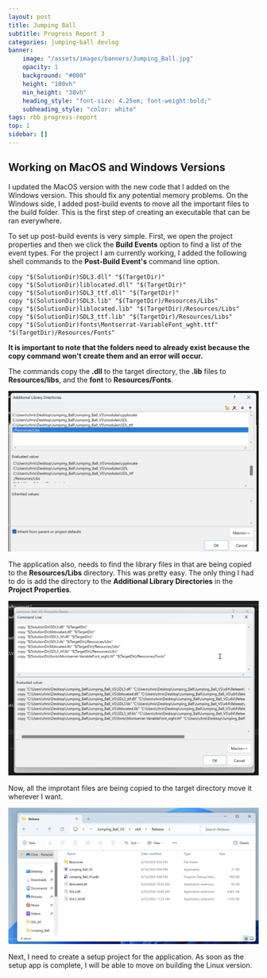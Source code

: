 ```yaml
---
layout: post
title: Jumping Ball
subtitle: Progress Report 3
categories: jumping-ball devlog
banner:
    image: "/assets/images/banners/Jumping_Ball.jpg"
    opacity: 1
    background: "#000"
    height: "100vh"
    min_height: "38vh"
    heading_style: "font-size: 4.25em; font-weight:bold;"
    subheading_style: "color: white"
tags: rbb progress-report
top: 1
sidebar: []
---
```


## Working on MacOS and Windows Versions

I updated the MacOS version with the new code that I added on the Windows version. This 
should fix any potential memory problems. On the Windows side, I added post-build events to
move all the important files to the build folder. This is the first step of creating an executable 
that can be ran everywhere.

To set up post-build events is very simple. First, we open the project properties and then we click the
**Build Events** option to find a list of the event types. For the project I am currently 
working, I added the following shell commands to the **Post-Build Event's** command line option.

```shell
copy "$(SolutionDir)SDL3.dll" "$(TargetDir)"
copy "$(SolutionDir)liblocated.dll" "$(TargetDir)"
copy "$(SolutionDir)SDL3_ttf.dll" "$(TargetDir)"
copy "$(SolutionDir)SDL3.lib" "$(TargetDir)/Resources/Libs"
copy "$(SolutionDir)liblocated.lib" "$(TargetDir)/Resources/Libs"
copy "$(SolutionDir)SDL3_ttf.lib" "$(TargetDir)/Resources/Libs"
copy "$(SolutionDir)fonts\Montserrat-VariableFont_wght.ttf" "$(TargetDir)/Resources/Fonts"
```
**It is important to note that the folders need to already exist because the copy command won't 
create them and an error will occur.**

The commands copy the **.dll** to the target directory, the **.lib** files to **Resources/libs**, and 
the **font** to **Resources/Fonts**.

![This is a screenshot of Visual Studio showing how the shell commands have been set up in the post-build event option.](/assets/images/jumping-ball-screenshot-for-blog-1.png)

The application also, needs to find the library files in that are being copied to the **Resources/Libs** directory.
This was pretty easy. The only thing I had to do is add the directory to the **Additional Library Directories** in the 
**Project Properties**.

![This is a screenshot of Visual Studio showing the updated additional library option with the new directory.](/assets/images/jumping-ball-screenshot-for-blog-2.png)

Now, all the improtant files are being copied to the target directory move it wherever I want.

![This is a screenshot of the Windows file explorer that shows all the files neatly placed in the target directory](/assets/images/jumping-ball-screenshot-for-blog-3.png)

Next, I need to create a setup project for the application. As soon as the setup app is complete, I will be able to move on building the 
Linux version.